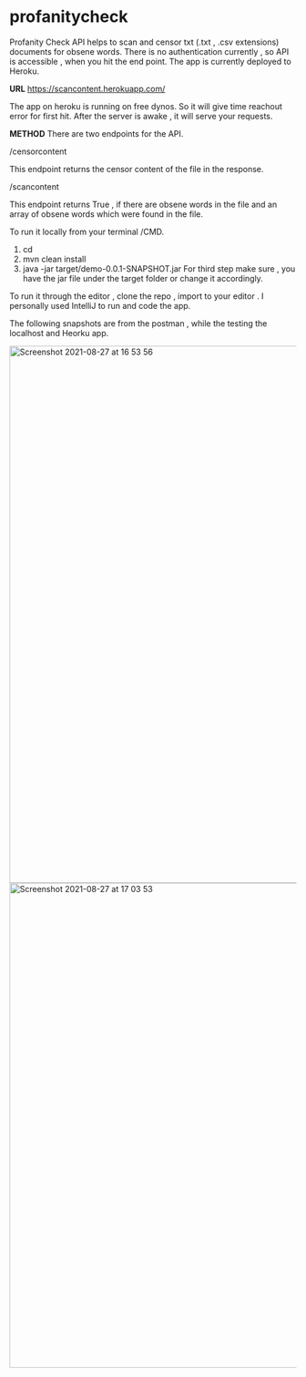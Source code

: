 # profanitycheck

Profanity Check API helps to scan and censor txt (.txt , .csv extensions) documents for obsene words. There is no authentication currently , so API is accessible , when you hit the end point. The app is currently deployed to Heroku. 

**URL**
https://scancontent.herokuapp.com/

The app on heroku is running on free dynos. So it will give time reachout error for first hit. After the server is awake , it will serve your requests.

**METHOD**
There are two endpoints for the API.

  /censorcontent

  This endpoint returns the censor content of the file in the response.

  /scancontent

  This endpoint returns True , if there are obsene words in the file and an array of obsene words which were found in the file.


To run it locally from your terminal /CMD.

1) cd <directory of the project>
2)  mvn clean install
3)  java -jar target/demo-0.0.1-SNAPSHOT.jar
  For third step make sure , you have the jar file under the target folder or change it accordingly.
  
To run it through the editor , clone the repo , import to your editor . I personally used IntelliJ to run and code the app. 
  
  The following snapshots are from the postman , while the testing the localhost and Heorku app.
  
  
  
  <img width="943" alt="Screenshot 2021-08-27 at 16 53 56" src="https://user-images.githubusercontent.com/1822240/131139846-70be8790-e929-49ba-a233-5ca308c251c9.png">
<img width="851" alt="Screenshot 2021-08-27 at 17 03 53" src="https://user-images.githubusercontent.com/1822240/131139857-d906787c-6f80-47b2-9e6a-614f3a673367.png">

 


